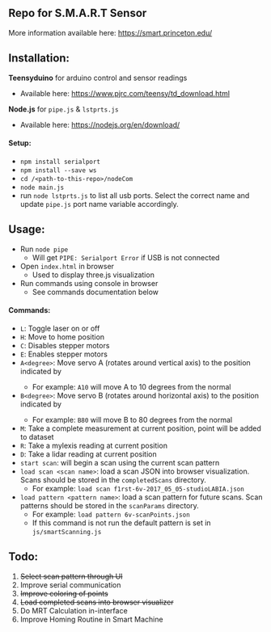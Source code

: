 ## Repo for S.M.A.R.T Sensor
More information available here: https://smart.princeton.edu/

## Installation:
**Teensyduino** for arduino control and sensor readings
- Available here: https://www.pjrc.com/teensy/td_download.html

**Node.js** for `pipe.js` & `lstprts.js`
- Available here: https://nodejs.org/en/download/

#### Setup:
- `npm install serialport`
- `npm install --save ws`
- `cd /<path-to-this-repo>/nodeCom`
- `node main.js`
- run `node lstprts.js` to list all usb ports. Select the correct name and update `pipe.js` port name variable accordingly.

## Usage:
- Run `node pipe`
    - Will get `PIPE: Serialport Error` if USB is not connected
- Open `index.html` in browser
    - Used to display three.js visualization
- Run commands using console in browser
    - See commands documentation below

#### Commands:
- `L`: Toggle laser on or off
- `H`: Move to home position
- `C`: Disables stepper motors
- `E`: Enables stepper motors
- `A<degree>`: Move servo A (rotates around vertical axis) to the position indicated by <Degree>
    - For example: `A10` will move A to 10 degrees from the normal
- `B<degree>`: Move servo B (rotates around horizontal axis) to the position indicated by <Degree>
    - For example: `B80` will move B to 80 degrees from the normal
- `M`: Take a complete measurement at current position, point will be added to dataset
- `R`: Take a mylexis reading at current position
- `D`: Take a lidar reading at current position
- `start scan`: will begin a scan using the current scan pattern
- `load scan <scan name>`: load a scan JSON into browser visualization. Scans should be stored in the `completedScans` directory.
    - For example: `load scan f1rst-6v-2017_05_05-studioLABIA.json`
- `load pattern <pattern name>`: load a scan pattern for future scans. Scan patterns should be stored in the `scanParams` directory.
    - For example: `load pattern 6v-scanPoints.json`
    - If this command is not run the default pattern is set in `js/smartScanning.js`

## Todo:
1. ~~Select scan pattern through UI~~
2. Improve serial communication
4. ~~Improve coloring of points~~
5. ~~Load completed scans into browser visualizer~~
5. Do MRT Calculation in-interface
6. Improve Homing Routine in Smart Machine
